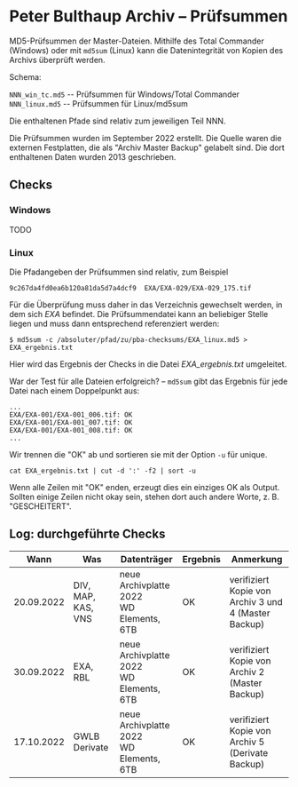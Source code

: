 # Peter Bulthaup Archiv – Prüfsummen

MD5-Prüfsummen der Master-Dateien. Mithilfe des Total Commander (Windows) oder mit `md5sum` (Linux) kann die Datenintegrität von Kopien des Archivs überprüft werden.

Schema:

`NNN_win_tc.md5` -- Prüfsummen für Windows/Total Commander  
`NNN_linux.md5` -- Prüfsummen für Linux/md5sum

Die enthaltenen Pfade sind relativ zum jeweiligen Teil NNN.

Die Prüfsummen wurden im September 2022 erstellt. Die Quelle waren die externen Festplatten, die als "Archiv Master Backup" gelabelt sind. Die dort enthaltenen Daten wurden 2013 geschrieben.

## Checks

### Windows

TODO

### Linux

Die Pfadangeben der Prüfsummen sind relativ, zum Beispiel

~~~
9c267da4fd0ea6b120a81da5d7a4dcf9  EXA/EXA-029/EXA-029_175.tif
~~~

Für die Überprüfung muss daher in das Verzeichnis gewechselt werden, in dem sich _EXA_ befindet. Die Prüfsummendatei kann an beliebiger Stelle liegen und muss dann entsprechend referenziert werden:

~~~
$ md5sum -c /absoluter/pfad/zu/pba-checksums/EXA_linux.md5 > EXA_ergebnis.txt
~~~

Hier wird das Ergebnis der Checks in die Datei *EXA_ergebnis.txt* umgeleitet.

War der Test für alle Dateien erfolgreich? – `md5sum` gibt das Ergebnis für jede Datei nach einem Doppelpunkt aus:

~~~
...
EXA/EXA-001/EXA-001_006.tif: OK
EXA/EXA-001/EXA-001_007.tif: OK
EXA/EXA-001/EXA-001_008.tif: OK
...
~~~

Wir trennen die "OK" ab und sortieren sie mit der Option `-u` für unique.

~~~
cat EXA_ergebnis.txt | cut -d ':' -f2 | sort -u
~~~

Wenn alle Zeilen mit "OK" enden, erzeugt dies ein einziges OK als Output. Sollten einige Zeilen nicht okay sein, stehen dort auch andere Worte, z. B. "GESCHEITERT".


## Log: durchgeführte Checks

| Wann | Was | Datenträger | Ergebnis |Anmerkung|
|------|-----|-------------|----------|---------|
|20.09.2022|DIV, MAP, KAS, VNS|neue Archivplatte 2022<br> WD Elements, 6TB|OK|verifiziert Kopie von<br>Archiv 3 und 4 (Master Backup)|
|30.09.2022|EXA, RBL|neue Archivplatte 2022<br>WD Elements, 6TB|OK|verifiziert Kopie von<br>Archiv 2 (Master Backup)|
|17.10.2022|GWLB Derivate|neue Archivplatte 2022<br>WD Elements, 6TB|OK|verifiziert Kopie von<br>Archiv 5 (Derivate Backup)|


